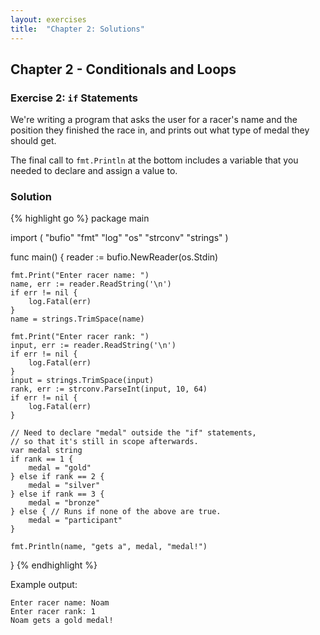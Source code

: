 ```yaml
---
layout: exercises
title:  "Chapter 2: Solutions"
---
```


## Chapter 2 - Conditionals and Loops

### Exercise 2: `if` Statements

We're writing a program that asks the user for a racer's name and the position they finished the race in, and prints out what type of medal they should get.

The final call to `fmt.Println` at the bottom includes a variable that you needed to declare and assign a value to.

### Solution

{% highlight go %}
package main

import (
	"bufio"
	"fmt"
	"log"
	"os"
	"strconv"
	"strings"
)

func main() {
	reader := bufio.NewReader(os.Stdin)

	fmt.Print("Enter racer name: ")
	name, err := reader.ReadString('\n')
	if err != nil {
		log.Fatal(err)
	}
	name = strings.TrimSpace(name)

	fmt.Print("Enter racer rank: ")
	input, err := reader.ReadString('\n')
	if err != nil {
		log.Fatal(err)
	}
	input = strings.TrimSpace(input)
	rank, err := strconv.ParseInt(input, 10, 64)
	if err != nil {
		log.Fatal(err)
	}

	// Need to declare "medal" outside the "if" statements,
	// so that it's still in scope afterwards.
	var medal string
	if rank == 1 {
		medal = "gold"
	} else if rank == 2 {
		medal = "silver"
	} else if rank == 3 {
		medal = "bronze"
	} else { // Runs if none of the above are true.
		medal = "participant"
	}

	fmt.Println(name, "gets a", medal, "medal!")
}
{% endhighlight %}

Example output:

``` text
Enter racer name: Noam
Enter racer rank: 1
Noam gets a gold medal!
```
